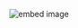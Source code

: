 ![embed image](https://can-i-use-embed-nz7yza4bt6nc.deno.dev/min-browser-version?features=serviceworker&filter=main)

